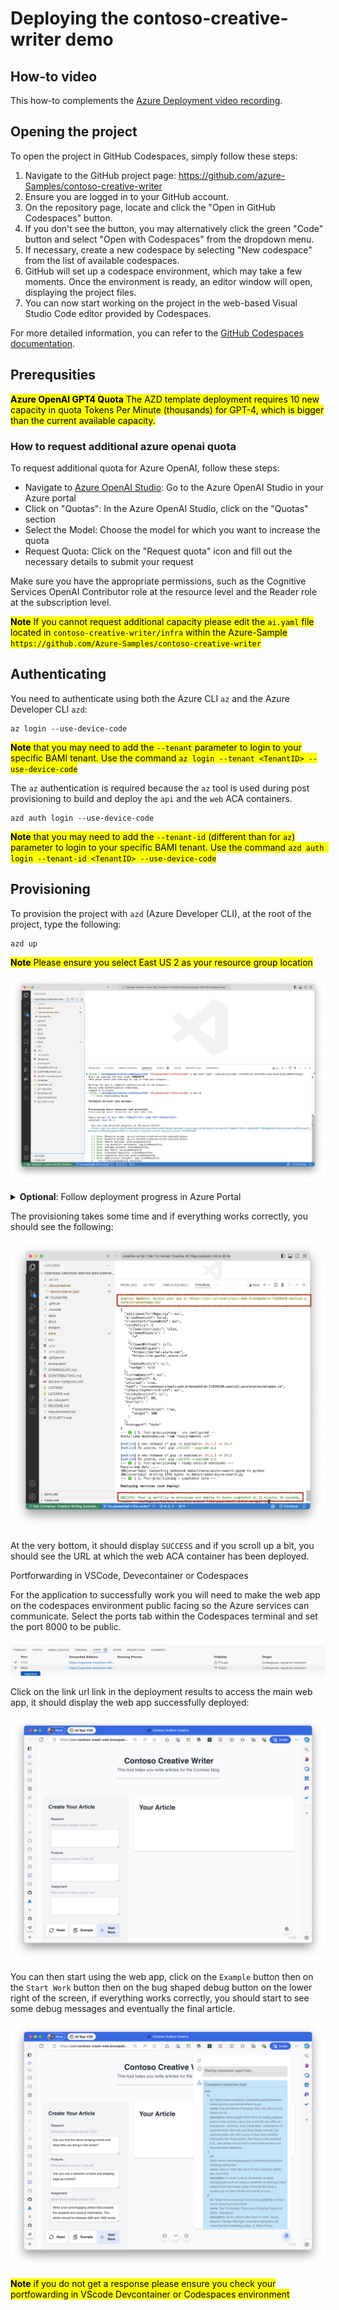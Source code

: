 # Deploying the contoso-creative-writer demo

## How-to video

This how-to complements the [Azure Deployment video recording](https://microsoft-my.sharepoint.com/:v:/p/cedricvidal/EW88E0K68f5Fgx-wdie6szQBeDYRiS7WSt-POKzwJ5TuOQ?e=GMhsNh).

## Opening the project

To open the project in GitHub Codespaces, simply follow these steps:

1. Navigate to the GitHub project page: https://github.com/azure-Samples/contoso-creative-writer
2. Ensure you are logged in to your GitHub account.
3. On the repository page, locate and click the "Open in GitHub Codespaces" button.
4. If you don't see the button, you may alternatively click the green "Code" button and select "Open with Codespaces" from the dropdown menu.
5. If necessary, create a new codespace by selecting "New codespace" from the list of available codespaces.
6. GitHub will set up a codespace environment, which may take a few moments. Once the environment is ready, an editor window will open, displaying the project files.
7. You can now start working on the project in the web-based Visual Studio Code editor provided by Codespaces.

For more detailed information, you can refer to the [GitHub Codespaces documentation](https://docs.github.com/en/codespaces).

## Prerequsities 

<mark>**Azure OpenAI GPT4 Quota** The AZD template deployment requires 10 new capacity in quota Tokens Per Minute (thousands) for GPT-4, which is bigger than the current available capacity.</mark>

### How to request additional azure openai quota
To request additional quota for Azure OpenAI, follow these steps:
- Navigate to [Azure OpenAI Studio](https://oai.azure.com): Go to the Azure OpenAI Studio in your Azure portal
- Click on "Quotas": In the Azure OpenAI Studio, click on the "Quotas" section
- Select the Model: Choose the model for which you want to increase the quota
- Request Quota: Click on the "Request quota" icon and fill out the necessary details to submit your request

Make sure you have the appropriate permissions, such as the Cognitive Services OpenAI Contributor role at the resource level and the Reader role at the subscription level.

<mark>**Note** If you cannot request additional capacity please edit the `ai.yaml` file located in `contoso-creative-writer/infra` within the Azure-Sample `https://github.com/Azure-Samples/contoso-creative-writer`
</mark>

## Authenticating

You need to authenticate using both the Azure CLI `az` and the Azure Developer CLI `azd`:

```
az login --use-device-code
```

<mark>**Note** that you may need to add the `--tenant` parameter to login to your specific BAMI tenant. Use the command `az login --tenant <TenantID> --use-device-code` </mark>

The `az` authentication is required because the `az` tool is used during post provisioning to build and deploy the `api` and the `web` ACA containers.

```
azd auth login --use-device-code
```

<mark>**Note** that you may need to add the `--tenant-id` (different than for `az`) parameter to login to your specific BAMI tenant. Use the command `azd auth login --tenant-id <TenantID> --use-device-code` </mark>

## Provisioning

To provision the project with `azd` (Azure Developer CLI), at the root of the project, type the following:

```
azd up
```

<mark>**Note** Please ensure you select East US 2 as your resource group location</mark>

![](./azd-up.png)

<details>

<summary><b>Optional</b>: Follow deployment progress in Azure Portal</summary>

You can optionally click on the link under `You can view detailed progress in the Azure Portal:`, you'll be redirected to the following screen:

![](./deployment-progress.png)

Note that if you're deploying to a BAMI tenant and are already logged in to a different tenant in Azure Portal, you may get the following error:

![](./deploy-progress-portal-error.png)

If you do, you need to switch to the BAMI directory in the top right menu

![](./switch-tenant.png)

Then navigate to the resource group and click on the deployments link

![](./rg-click-deployments.png)

</details>


The provisioning takes some time and if everything works correctly, you should see the following:

![](./azd-up-success.png)

At the very bottom, it should display `SUCCESS` and if you scroll up a bit, you should see the URL at which the web ACA container has been deployed.

Portforwarding in VSCode, Devecontainer or Codespaces

For the application to successfully work you will need to make the web app on the codespaces environment public facing so the Azure services can communicate. 
Select the ports tab within the Codespaces terminal and set the port 8000 to be public.

![](./codespace-portforward.png)

Click on the link url link in the deployment results to access the main web app, it should display the web app successfully deployed:

![](./web-app-success.png)

You can then start using the web app, click on the `Example` button then on the `Start Work` button then on the bug shaped debug button on the lower right of the screen, if everything works correctly, you should start to see some debug messages and eventually the final article.

![](./start-work.png)

<mark>**Note** if you do not get a response please ensure you check your portfowarding in VScode Devcontainer or Codespaces environment</mark>
